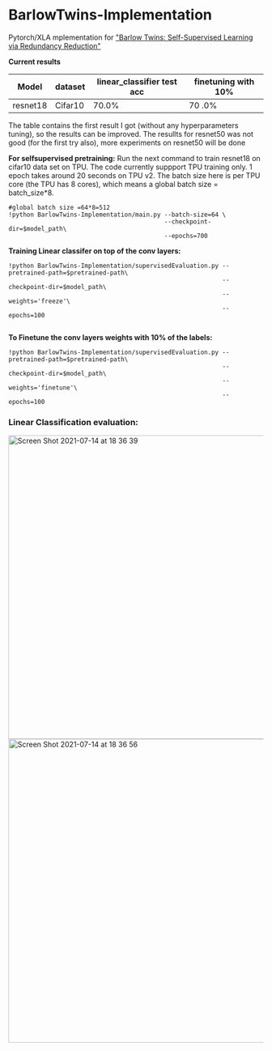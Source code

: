 # BarlowTwins-Implementation
Pytorch/XLA mplementation for ["Barlow Twins: Self-Supervised Learning via Redundancy Reduction"](https://arxiv.org/pdf/2103.03230.pdf) 

**Current results**

Model        |  dataset    | linear_classifier test acc |  finetuning with 10%  | 
------------ | ------------|    ------------------      |   ------------------  |
resnet18     | Cifar10     |         70.0%              |          70 .0%       |
 
The table contains the first result I got (without any hyperparameters tuning), so the results can be improved. The resullts for resnet50 was not good (for the first try also), more experiments on resnet50 will be done 


**For selfsupervised pretraining:**
Run the next command to train resnet18 on cifar10 data set on TPU. The code currently suppport TPU training only. 1 epoch takes around 20 seconds on TPU v2. The batch size here is per TPU core (the TPU has 8 cores), which means a global batch size = batch_size*8. 
```
#global batch size =64*8=512
!python BarlowTwins-Implementation/main.py --batch-size=64 \
                                           --checkpoint-dir=$model_path\
                                           --epochs=700

```

**Training Linear classifer on top of the conv layers:**
```
!python BarlowTwins-Implementation/supervisedEvaluation.py --pretrained-path=$pretrained-path\
                                                           --checkpoint-dir=$model_path\
                                                           --weights='freeze'\
                                                           --epochs=100


```

**To Finetune the conv layers weights with 10% of the labels:**
```
!python BarlowTwins-Implementation/supervisedEvaluation.py --pretrained-path=$pretrained-path\
                                                           --checkpoint-dir=$model_path\
                                                           --weights='finetune'\
                                                           --epochs=100
```

### Linear Classification evaluation: 

<img width="600" alt="Screen Shot 2021-07-14 at 18 36 39" src="https://user-images.githubusercontent.com/37993690/125674825-18c1ff1a-8040-4367-a371-eab3e0cd196d.png">

<img width="600" alt="Screen Shot 2021-07-14 at 18 36 56" src="https://user-images.githubusercontent.com/37993690/125674855-589659ed-54fd-4cdc-bc39-1fd2a4009e5a.png">

